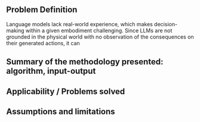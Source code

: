 ## Problem Definition
Language models lack real-world experience, which makes decision-making within a given embodiment challenging.  Since LLMs are not grounded in the physical world with no observation of the consequences on their generated actions, it can

## Summary of the methodology presented: algorithm, input-output

## Applicability / Problems solved

## Assumptions and limitations

